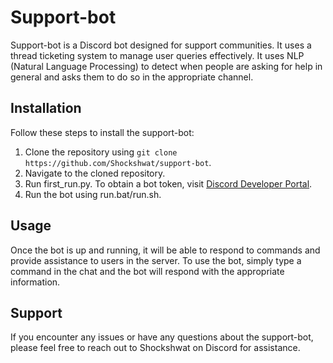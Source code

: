 # Support-bot

Support-bot is a Discord bot designed for support communities. It uses a thread ticketing system to manage user queries effectively. It uses NLP (Natural Language Processing) to detect when people are asking for help in general and asks them to do so in the appropriate channel.

## Installation

Follow these steps to install the support-bot:

1. Clone the repository using `git clone https://github.com/Shockshwat/support-bot`.
2. Navigate to the cloned repository.
3. Run first_run.py. To obtain a bot token, visit [Discord Developer Portal](https://discord.com/developers/).
4. Run the bot using run.bat/run.sh.

## Usage

Once the bot is up and running, it will be able to respond to commands and provide assistance to users in the server. To use the bot, simply type a command in the chat and the bot will respond with the appropriate information.

## Support

If you encounter any issues or have any questions about the support-bot, please feel free to reach out to Shockshwat on Discord for assistance.
